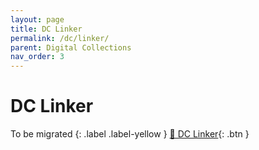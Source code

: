```yaml
---
layout: page
title: DC Linker
permalink: /dc/linker/
parent: Digital Collections
nav_order: 3
---
```


# DC Linker
To be migrated
{: .label .label-yellow }
[📄 DC Linker](https://docs.google.com/document/d/1c8s1d61n9LR8VApzbqcYUmdTj2cwCNNakPHfjUkZqg4/edit){: .btn }
